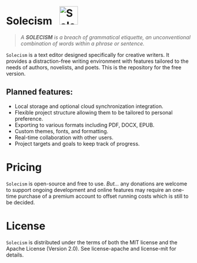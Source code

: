 # Solecism &nbsp; <img src="https://github.com/dwclake/solecism/blob/17fd1e38d4ba6631901f4e86718fd9bc0d5498ba/assets/icon/solecism.ico" alt="Solecism" width="50" />

> *A **SOLECISM** is a breach of grammatical etiquette, an unconventional combination of words within a phrase or sentence.*

`Solecism` is a text editor designed specifically for creative writers. It provides a distraction-free writing environment with features tailored to the needs of authors, novelists, and poets. This is the repository for the free version.

## Planned features:
- Local storage and optional cloud synchronization integration.
- Flexible project structure allowing them to be tailored to personal preference.
- Exporting to various formats including PDF, DOCX, EPUB.
- Custom themes, fonts, and formatting.
- Real-time collaboration with other users.
- Project targets and goals to keep track of progress.

# Pricing
`Solecism` is open-source and free to use. *But...* any donations are welcome to support ongoing development and online features may require an one-time purchase of a premium account to offset running costs which is still to be decided.

# License
`Solecism` is distributed under the terms of both the MIT license and the Apache License (Version 2.0). See license-apache and license-mit for details.
